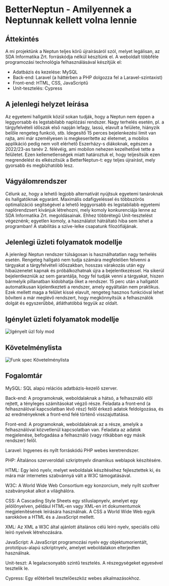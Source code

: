 # BetterNeptun - Amilyennek a Neptunnak kellett volna lennie

## Áttekintés

A mi projektünk a Neptun teljes körű újraírásáról szól, melyet legálisan, az SDA Informatika Zrt. forráskódja nélkül készítünk el.
A weboldalt többféle programozási technológia felhasználásával készítjük el:

- Adatbázis és kezelése: MySQL
- Back-end: Laravel (a háttérben a PHP dolgozza fel a Laravel-szintaxist)
- Front-end: HTML, CSS, JavaScriptű
- Unit-tesztelés: Cypress 

## A jelenlegi helyzet leírása

Az egyetemi hallgatók közül sokan tudják, hogy a Neptun nem éppen a leggyorsabb és legstabilabb naplózási rendszer.
Nagy terhelés esetén, pl. a tárgyfelvételi időszak első napján lefagy, lassú, elavult a felülete, hiányzik belőle rengeteg funkció, stb.
Idegesítő 15 perces bejelenkezési limit van rajta, ami már személyesen is megkeserítette az életemet, a mobilos applikáció pedig nem
volt elérhető Eszerházy-s diákoknak, egészen a 2022/23-as tanév 2. félévéig, ami mobilon nehezen kezelhetővé tette a felületet.
Ezen kellemetlenségek miatt határoztuk el, hogy teljesítsük ezen megrendelést és elkészítsük a BetterNeptun-t: egy teljes újraírást,
mely gyorsabb és megbízhatóbb lesz.

## Vágyálomrendszer

Célunk az, hogy a lehető legjobb alternatívát nyújtsuk egyetemi tanároknak és hallgatóknak egyaránt. Maximális odafigyeléssel és többszörös
optimalizáció segítségével a lehető leggyorsabb és legstabilabb egyetemi naplórendzsert kívánjuk létrehozni, mely komoly konkurenciája lenne
az SDA Informatika Zrt. megoldásainak. Ehhez többrétegű Unit-tesztelést végeznénk; egyetlen komoly, a használatot hátráltató hiba sem lehet
a programban! A stabilitás a szíve-lelke csapatunk filozófiájának.

## Jelenlegi üzleti folyamatok modellje

A jelenlegi Neptun rendszer túlságosan is használhatatlan nagy terhelés esetén. Rengeteg hallgató nem tudja számára megfelelően felvenni a tárgyakat a tárgyfelvételi
időszakban, hosszas várakozás után egy hibaüzenetet kapnak és próbálkozhatnak újra a bejelentkezéssel. Ha sikerül bejelentkezniük az sem garantálja, hogy fel tudják
venni a tárgyakat, hiszen bármelyik pillanatban kidobhatja őket a rendszer. 15 perc után a hallgatót automatikusan kijelentkezteti a rendszer, amely egyáltalán nem
praktikus. Ezek mellett maga a felület kissé elavult, rengeteg hasznos funkcióval lehet bővíteni a már meglévő rendszert, hogy megkönnyítsük a felhasználók dolgát és
egyszerűbbé, átláthatóbbá tegyük az oldalt.

## Igénylet üzleti folyamatok modellje
![Igényelt üzl  foly  mod](https://user-images.githubusercontent.com/78543866/226204795-c97ec319-8de0-4bc5-ade3-f46e49bb8886.png)

## Követelménylista

![Funk  spec  Követelménylista](https://user-images.githubusercontent.com/78543866/226204879-9c1e92aa-9049-4833-a60d-5a045bc3dbff.PNG)

## Fogalomtár

MySQL: SQL alapú relációs adatbázis-kezelő szerver.

Back-end: A programoknak, weboldalaknak a hátsó, a felhasználó elől rejtett, a tényleges számításokat végző része. Feladata a front‑end (a felhasználóval kapcsolatban
lévő rész) felől érkező adatok feldolgozása, és az eredményeknek a front‑end felé történő visszajuttatása.

Front-end: A programoknak, weboldalaknak az a része, amelyik a felhasználóval közvetlenül kapcsolatban van. Feladata az adatok megjelenése, befogadása a felhasználó
(vagy ritkábban egy másik rendszer) felől.

Laravel: Ingyenes és nyílt forráskódú PHP webes keretrendszer.

PHP: Általános szerveroldali szkriptnyelv dinamikus weblapok készítésére.

HTML: Egy leíró nyelv, melyet weboldalak készítéséhez fejlesztettek ki, és mára már internetes szabvánnyá vált a W3C támogatásával.

W3C: A World Wide Web Consortium egy konzorcium, mely nyílt szoftver szabványokat alkot a világhálóra.

CSS: A Cascading Style Sheets egy stíluslapnyelv, amelyet egy jelölőnyelven, például HTML-en vagy XML-en írt dokumentumok megjelenítésének leírására használnak. A CSS
a World Wide Web egyik sarokköve a HTML és a JavaScript mellett.

XML: Az XML a W3C által ajánlott általános célú leíró nyelv, speciális célú leíró nyelvek létrehozására.

JavaScript: A JavaScript programozási nyelv egy objektumorientált, prototípus-alapú szkriptnyelv, amelyet weboldalakon elterjedten használnak.

Unit-teszt: A legalacsonyabb szintű tesztelés. A részegységeket egyesével tesztelik le.

Cypress: Egy előtérbeli tesztelőeszköz webes alkalmazásokhoz.
